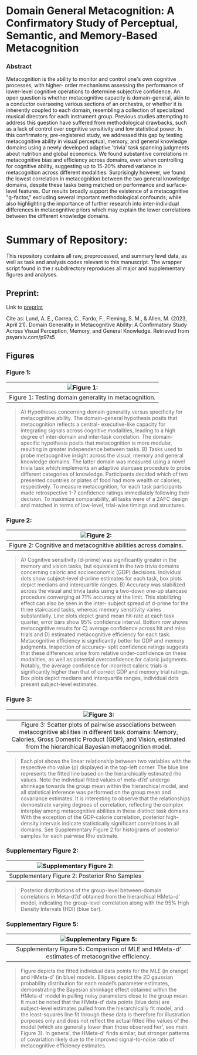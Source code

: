 # Domain General Metacognition: A Confirmatory Study of Perceptual, Semantic, and Memory-Based Metacognition

### Abstract
Metacognition is the ability to monitor and control one's own cognitive processes, with higher- order mechanisms assessing the performance of lower-level cognitive operations to determine subjective confidence. An open question is whether metacognitive capacity is domain-general, akin to a conductor overseeing various sections of an orchestra, or whether it is inherently coupled to each domain, resembling a collection of specialized musical directors for each instrument group. Previous studies attempting to address this question have suffered from methodological drawbacks, such as a lack of control over cognitive sensitivity and low statistical power. In this confirmatory, pre-registered study, we addressed this gap by testing metacognitive ability in visual perceptual, memory, and general knowledge domains using a newly developed adaptive 'trivia' task spanning judgments about nutrition and global economics. We found substantive correlations in metacognitive bias and efficiency across domains, even when controlling for cognitive ability, suggesting up to 15-20% shared variance in metacognition across different modalities. Surprisingly however, we found the lowest correlation in metacognition between the two general knowledge domains, despite these tasks being matched on performance and surface-level features. Our results broadly support the existence of a metacognitive "g-factor," excluding several important methodological confounds; while also highlighting the importance of further research into inter-individual differences in metacognitive priors which may explain the lower correlations between the different knowledge domains.

# Summary of Repository:

This repository contains all raw, preprocessed, and summary level data, as well as task and analysis codes relevant to this manuscript. The wrapper script found in the r subdirectory reproduces all major and supplementary figures and analyses. 

## Preprint:

Link to [preprint](https://psyarxiv.com/p97s5)

Cite as:
Lund, A. E., Correa, C., Fardo, F., Fleming, S. M., & Allen, M. (2023, April 21). Domain Generality in Metacognitive Ability: A Confirmatory Study Across Visual Perception, Memory, and General Knowledge. Retrieved from psyarxiv.com/p97s5

## Figures


### Figure 1:
| ![Figure 1: ](figs/fig1_final.png)  |
|:--:| 
| Figure 1: Testing domain generality in metacognition. |
>A) Hypotheses concerning domain generality versus specificity for metacognitive ability. The domain-general hypothesis posits that metacognition reflects a central- executive-like capacity for integrating signals across cognitive modalities, leading to a high degree of inter-domain and inter-task correlation. The domain-specific hypothesis posits that metacognition is more modular, resulting in greater independence between tasks. B) Tasks used to probe metacognitive insight across the visual, memory and general knowledge domains. The latter domain was measured using a novel trivia task which implements an adaptive staircase procedure to probe different categories of knowledge. Participants decided which of two presented countries or plates of food had more wealth or calories, respectively. To measure metacognition, for each task participants made retrospective 1-7 confidence ratings immediately following their decision. To maximize comparability, all tasks were of a 2AFC design and matched in terms of low-level, trial-wise timings and structures.


### Figure 2:
| ![Figure 2: ](figs/Figure2.png) |
|:--:| 
| Figure 2: Cognitive and metacognitive abilities across domains. |
>A) Cognitive sensitivity (d-prime) was significantly greater in the memory and vision tasks, but equivalent in the two trivia domains concerning caloric and socioeconomic (GDP) decisions. Individual dots show subject-level d-prime estimates for each task, box plots depict medians and interquartile ranges. B) Accuracy was stabilized across the visual and trivia tasks using a two-down one-up staircase procedure converging at 71% accuracy at the limit. This stabilizing effect can also be seen in the inter- subject spread of d-prime for the three staircased tasks, whereas memory sensitivity varies substantially. Line plots depict grand mean hit-rate at each task quarter, error bars show 95% confidence interval. Bottom row shows metacognitive results for C) average confidence across hit and miss trials and D) estimated metacognitive efficiency for each task. Metacognitive efficiency is significantly better for GDP and memory judgments. Inspection of accuracy- split confidence ratings suggests that these differences arise from relative under-confidence on these modalities, as well as potential overconfidence for caloric judgments. Notably, the average confidence for incorrect caloric trials is significantly higher than that of correct GDP and memory trial ratings. Box plots depict medians and interquartile ranges, individual dots present subject-level estimates.

### Figure 3:
| ![Figure 3: ](figs/Fig3.png) |
|:--:| 
| Figure 3: Scatter plots of pairwise associations between metacognitive abilities in different task domains: Memory, Calories, Gross Domestic Product (GDP), and Vision, estimated from the hierarchical Bayesian metacognition model. |
>Each plot shows the linear relationship between two variables with the respective rho value (ρ) displayed in the top-left corner. The blue line represents the fitted line based on the hierarchically estimated rho values. Note the individual fitted values of meta-d’/d’ undergo shrinkage towards the group mean within the hierarchical model, and all statistical inference was performed on the group mean and covariance estimates. It is interesting to observe that the relationships demonstrate varying degrees of correlation, reflecting the complex interplay among metacognitive abilities in these distinct task domains. With the exception of the GDP-calorie correlation, posterior high-density intervals indicate statistically significant correlations in all domains. See Supplementary Figure 2 for histograms of posterior samples for each pairwise Rho estimate.

### Supplementary Figure 2:
| ![Supplementary Figure 2: ](figs/sup_fig2_mrho_grid.png) |
|:--:| 
| Supplementary Figure 2: Posterior Rho Samples |

>Posterior distributions of the group-level between-domain correlations in Meta-d’/d’ obtained from the hierarchical HMeta-d’ model, indicating the group-level correlation along with the 95% High Density Intervals (HDI) (blue bar). 


### Supplementary Figure 5:
| ![Supplementary Figure 5:](figs/sFig5.png) | 
|:--:| 
| Supplementary Figure 5: Comparison of MLE and HMeta-d’ estimates of metacognitive efficiency. |

>Figure depicts the fitted individual data points for the MLE (in orange) and HMeta-d' (in blue) models. Ellipses depict the 2D gaussian probability distribution for each model’s parameter estimates, demonstrating the Bayesian shrinkage effect obtained within the HMeta-d' model in pulling noisy parameters close to the group mean. It must be noted that the HMeta-d' data points (blue dots) are subject-level estimates pulled from the hierarchically fit model, and the least-squares line fit through these data is therefore for illustration purposes only and does not reflect the actual fitted Rho values of the model (which are generally lower than those observed her’, see main Figure 3). In general, the HMeta-d' finds similar, but stronger patterns of covariation likely due to the improved signal-to-noise ratio of metacognitive efficiency estimates.
